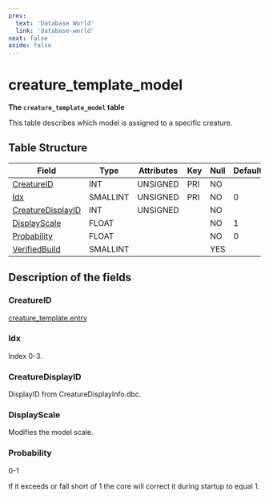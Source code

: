 ```yaml
---
prev:
  text: 'Database World'
  link: 'database-world'
next: false
aside: false
---
```


# creature_template_model

**The `creature_template_model` table**

This table describes which model is assigned to a specific creature.

## Table Structure

| Field                  | Type     | Attributes | Key | Null | Default | Extra | Comment |
| ---------------------- | -------- | ---------- | --- | ---- | ------- | ----- | ------- |
| [CreatureID][1]        | INT      | UNSIGNED   | PRI | NO   |         |       |         |
| [Idx][2]               | SMALLINT | UNSIGNED   | PRI | NO   | 0       |       |         |
| [CreatureDisplayID][3] | INT      | UNSIGNED   |     | NO   |         |       |         |
| [DisplayScale][4]      | FLOAT    |            |     | NO   | 1       |       |         |
| [Probability][5]       | FLOAT    |            |     | NO   | 0       |       |         |
| [VerifiedBuild][6]     | SMALLINT |            |     | YES  |         |       |         |

[1]: #creatureid
[2]: #idx
[3]: #creaturedisplayid
[4]: #displayscale
[5]: #probability
[6]: #verifiedbuild

## Description of the fields

### CreatureID

[creature_template.entry](creature-template#entry)

### Idx

Index 0-3.

### CreatureDisplayID

DisplayID from CreatureDisplayInfo.dbc.

### DisplayScale

Modifies the model scale.

### Probability

0-1

If it exceeds or fall short of 1 the core will correct it during startup to equal 1.

<!--@include: ./verified-build.md-->
